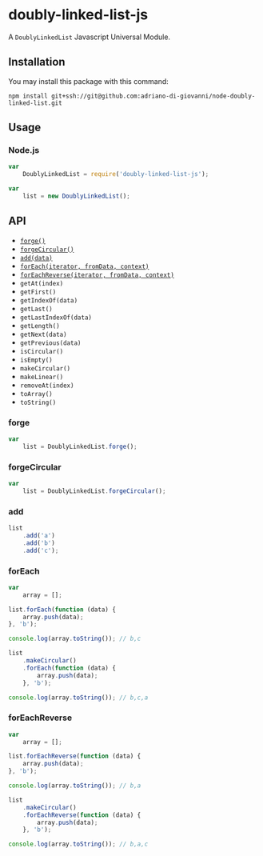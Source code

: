 # doubly-linked-list-js

A `DoublyLinkedList` Javascript Universal Module.

## Installation

You may install this package with this command:

`npm install git+ssh://git@github.com:adriano-di-giovanni/node-doubly-linked-list.git`

## Usage

### Node.js

```javascript
var
	DoublyLinkedList = require('doubly-linked-list-js');

var
	list = new DoublyLinkedList();
```

## API

* [`forge()`](#forge)
* [`forgeCircular()`](#forgeCircular)
* [`add(data)`](#add)
* [`forEach(iterator, fromData, context)`](#forEach)
* [`forEachReverse(iterator, fromData, context)`](#forEachReverse)
* `getAt(index)`
* `getFirst()`
* `getIndexOf(data)`
* `getLast()`
* `getLastIndexOf(data)`
* `getLength()`
* `getNext(data)`
* `getPrevious(data)`
* `isCircular()`
* `isEmpty()`
* `makeCircular()`
* `makeLinear()`
* `removeAt(index)`
* `toArray()`
* `toString()`

### <a name="forge"></a>forge

```javascript
var
	list = DoublyLinkedList.forge();
```

### <a name="forgeCircular"></a>forgeCircular

```javascript
var
	list = DoublyLinkedList.forgeCircular();
```

### <a name="add"></a>add

```javascript
list
	.add('a')
	.add('b')
	.add('c');
```

### <a name="forEach"></a>forEach

```javascript
var
	array = [];

list.forEach(function (data) {
	array.push(data);
}, 'b');

console.log(array.toString()); // b,c

list
	.makeCircular()
	.forEach(function (data) {
		array.push(data);
	}, 'b');

console.log(array.toString()); // b,c,a
```

### <a name="forEachReverse"></a>forEachReverse

```javascript
var
	array = [];

list.forEachReverse(function (data) {
	array.push(data);
}, 'b');

console.log(array.toString()); // b,a

list
	.makeCircular()
	.forEachReverse(function (data) {
		array.push(data);
	}, 'b');

console.log(array.toString()); // b,a,c
```
